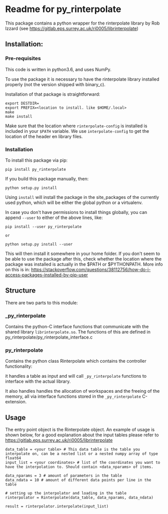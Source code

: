 # Readme for py_rinterpolate

This package contains a python wrapper for the rinterpolate library by Rob Izzard (see https://gitlab.eps.surrey.ac.uk/ri0005/librinterpolate)

## Installation:
### Pre-requisites
This code is written in python3.6, and uses NumPy.

To use the package it is necessary to have the rinterpolate library installed properly (not the version shipped with binary_c). 

Installation of that package is straightforward:

```
export DESTDIR=
export PREFIX=<location to install. like $HOME/.local>
make
make install
```

Make sure that the location where `rinterpolate-config` is installed is included in your `$PATH` variable. We use `interpolate-config` to get the location of the header en library files. 

### Installation
To install this package via pip:

```
pip install py_rinterpolate
```

If you build this package manually, then:

```
python setup.py install
```

Using `install` will install the package in the site_packages of the currently used python, which will be either the global python or a virtualenv. 

In case you don't have permissions to install things globally, you can append `--user` to either of the above lines, like:
```
pip install --user py_rinterpolate

or

python setup.py install --user
```

This will then install it somewhere in your home folder. If you don't seem to be able to use the package after this, check whether the location where the package was installed is actually in the $PATH or $PYTHONPATH. More info on this is in: https://stackoverflow.com/questions/38112756/how-do-i-access-packages-installed-by-pip-user

## Structure
There are two parts to this module:

### \_py_rinterpolate
Contains the python-C interface functions that communicate with the shared library `librinterpolate.so`. The functions of this are defined in py_rinterpolate/py_rinterpolate_interface.c

### py_rinterpolate
Contains the python class Rinterpolate which contains the controller functionality: 

it handles a table as input and will call `_py_rinterpolate` functions to interface with the actual library.

It also handles handles the allocation of workspaces and the freeing of the memory, all via interface functions stored in the `_py_rinterpolate` C-extension. 

## Usage
The entry point object is the Rinterpolate object. An example of usage is shown below, for a good explanation about the input tables please refer to https://gitlab.eps.surrey.ac.uk/ri0005/librinterpolate 

```
data_table = <your table> # This data table is the table you interpolate on, can be a nested list or a nested numpy array of type float64  
input_list = <your coordinates> # list of the coordinates you want to have the interpolation to. Should contain <data_nparams> of items.

data_nparams = 3 # amount of parameters in the table
data_ndata = 10 # amount of different data points per line in the table

# setting up the interpolator and loading in the table
rinterpolator = Rinterpolate(data_table, data_nparams, data_ndata)

result = rinterpolator.interpolate(input_list)
```